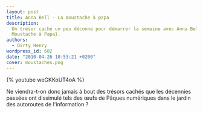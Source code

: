 ```yaml
---
layout: post
title: Anna Bell - La moustache à papa
description:
  Un trésor caché un peu déconne pour démarrer la semaine avec Anna Bell et {La
  Moustache à Papa}.
authors:
  - Dirty Henry
wordpress_id: 602
date: "2010-04-26 10:53:21 +0200"
cover: moustaches.png
---
```


{% youtube weGKKoUT4oA %}

Ne viendra-t-on donc jamais à bout des trésors cachés que les décennies passées
ont dissimulé tels des œufs de Pâques numériques dans le jardin des autoroutes
de l'information ?
